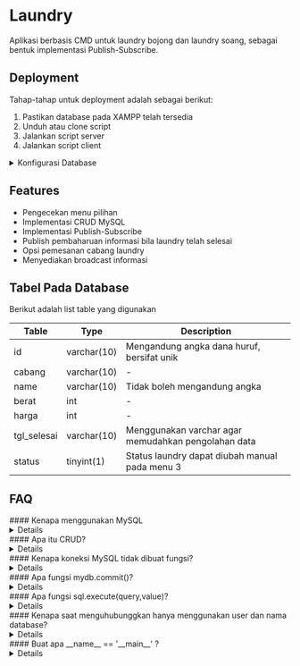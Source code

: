 
# Laundry 

Aplikasi berbasis CMD untuk laundry bojong dan laundry soang, sebagai bentuk implementasi Publish-Subscribe.



## Deployment
Tahap-tahap untuk deployment adalah sebagai berikut:
1. Pastikan database pada XAMPP telah tersedia 
2. Unduh atau clone script
3. Jalankan script server
4. Jalankan script client

<details>

<summary>Konfigurasi Database</summary>

### Setup Database
Pastikan XAMPP dapat digunakan dengan sempurna, selanjutnya
1. Jalankan modul Apache dan MySQL
2. Tekan admin pada modul MySQL
3. Pilih import

</details>



## Features

- Pengecekan menu pilihan
- Implementasi CRUD MySQL
- Implementasi Publish-Subscribe
- Publish pembaharuan informasi bila laundry telah selesai
- Opsi pemesanan cabang laundry
- Menyediakan broadcast informasi





## Tabel Pada Database

Berikut adalah list table yang digunakan

| Table |Type| Description |
| --- | --- |--- |
| id | varchar(10) | Mengandung angka dana huruf, bersifat unik |
| cabang | varchar(10) | - |
| name | varchar(10) | Tidak boleh mengandung angka |
| berat | int | - |
| harga | int | - |
| tgl_selesai | varchar(10) | Menggunakan varchar agar memudahkan pengolahan data |
| status | tinyint(1) | Status laundry dapat diubah manual pada menu 3 |
## FAQ

<summary>#### Kenapa menggunakan MySQL</summary>

<details> Penggunaan database diperlukan untuk menyimpan data dan manipulasi data</details>

<summary>#### Apa itu CRUD?</summary>

<details> CRUD singkatan dari Creat, Remove, Update, Delete. Yakni manipulasi data</details>

<summary>#### Kenapa koneksi MySQL tidak dibuat fungsi?</summary>

<details> Bedasarkan percobaan yang telah dilakukan, ketika akan melakukan koneksi menggunakan fungsi. Koneksi tersebut sudah tutup, koneksi tersebut dapat ditemui pada variable mydb.</details>

<summary>#### Apa fungsi mydb.commit()?</summary>

<details> Fungsi commit() untuk memastikan adanya perubahan pada database</details>

<summary>#### Apa fungsi sql.execute(query,value)?</summary>

<details> Fungsi untuk menjalankan perintah query, perlu dingat tidak akan ada perubahan pada database</details>

<summary>#### Kenapa saat menguhubunggkan hanya menggunakan user dan nama database?</summary>

<details> Pada implemntasi saat ini menggunakan pengaturan username dan password default sehingga tetap dapat berjalan.</details>

<summary>#### Buat apa __name__ == '__main__' ?</summary>

<details> Script itu sebenernya diperuntukan apabila file tersebut dijalankan sebagai modul, sehingga memastikan bahwa fungsi sciprt dijalankan bila file tersebut dijalankan secara tunggal.</details>
